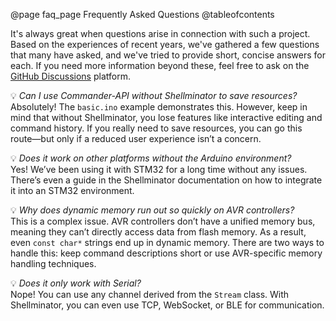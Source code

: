 @page faq_page Frequently Asked Questions
@tableofcontents

It's always great when questions arise in connection with such a project. Based on the experiences of recent years, we've gathered a few questions that many have asked, and we've tried to provide short, concise answers for each. If you need more information beyond these, feel free to ask on the [GitHub Discussions](https://github.com/dani007200964/Commander-API/discussions) platform.

💡 *Can I use Commander-API without Shellminator to save resources?*  
Absolutely! The `basic.ino` example demonstrates this. However, keep in mind that without Shellminator, you lose features like interactive editing and command history. If you really need to save resources, you can go this route—but only if a reduced user experience isn’t a concern.  

💡 *Does it work on other platforms without the Arduino environment?*  
Yes! We’ve been using it with STM32 for a long time without any issues. There’s even a guide in the Shellminator documentation on how to integrate it into an STM32 environment.  

💡 *Why does dynamic memory run out so quickly on AVR controllers?*  
This is a complex issue. AVR controllers don’t have a unified memory bus, meaning they can’t directly access data from flash memory. As a result, even `const char*` strings end up in dynamic memory. There are two ways to handle this: keep command descriptions short or use AVR-specific memory handling techniques.  

💡 *Does it only work with Serial?*  
Nope! You can use any channel derived from the `Stream` class. With Shellminator, you can even use TCP, WebSocket, or BLE for communication.